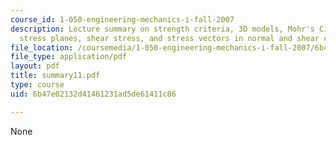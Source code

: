 ```yaml
---
course_id: 1-050-engineering-mechanics-i-fall-2007
description: Lecture summary on strength criteria, 3D models, Mohr's Circle, Mohr
  stress planes, shear stress, and stress vectors in normal and shear components.
file_location: /coursemedia/1-050-engineering-mechanics-i-fall-2007/6b47e02132d41461231ad5de61411c86_summary11.pdf
file_type: application/pdf
layout: pdf
title: summary11.pdf
type: course
uid: 6b47e02132d41461231ad5de61411c86

---
```

None